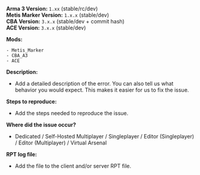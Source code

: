 **Arma 3 Version:** `1.xx` (stable/rc/dev)  
**Metis Marker Version:** `1.x.x` (stable/dev)  
**CBA Version:** `3.x.x` (stable/dev + commit hash)  
**ACE Version:** `3.x.x` (stable/dev)  


**Mods:**
```
- Metis_Marker
- CBA_A3
- ACE
```

**Description:**
- Add a detailed description of the error. You can also tell us what behavior you would expect. This makes it easier for us to fix the issue.

**Steps to reproduce:**
- Add the steps needed to reproduce the issue.

**Where did the issue occur?**
- Dedicated / Self-Hosted Multiplayer / Singleplayer / Editor (Singleplayer) / Editor (Multiplayer) / Virtual Arsenal

**RPT log file:**
- Add the file to the client and/or server RPT file.
